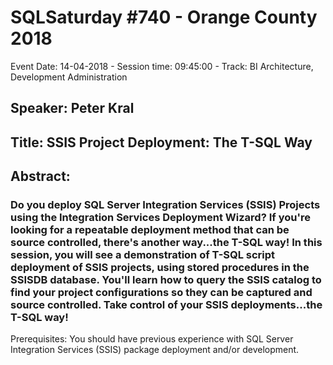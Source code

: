 # SQLSaturday #740 - Orange County 2018
Event Date: 14-04-2018 - Session time: 09:45:00 - Track: BI Architecture, Development  Administration
## Speaker: Peter Kral
## Title: SSIS Project Deployment: The T-SQL Way
## Abstract:
### Do you deploy SQL Server Integration Services (SSIS) Projects using the Integration Services Deployment Wizard? If you're looking for a repeatable deployment method that can be source controlled, there's another way...the T-SQL way! In this session, you will see a demonstration of T-SQL script deployment of SSIS projects, using stored procedures in the SSISDB database. You'll learn how to query the SSIS catalog to find your project configurations so they can be captured and source controlled. Take control of your SSIS deployments...the T-SQL way!


Prerequisites:
You should have previous experience with SQL Server Integration Services (SSIS) package deployment and/or development.
